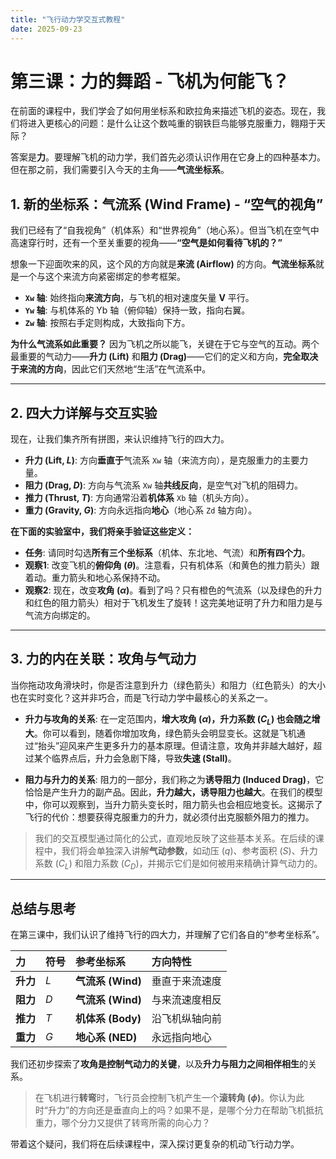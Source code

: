 ```yaml
---
title: "飞行动力学交互式教程"
date: 2025-09-23
---
```


# 第三课：力的舞蹈 - 飞机为何能飞？

在前面的课程中，我们学会了如何用坐标系和欧拉角来描述飞机的姿态。现在，我们将进入更核心的问题：是什么让这个数吨重的钢铁巨鸟能够克服重力，翱翔于天际？

答案是**力**。要理解飞机的动力学，我们首先必须认识作用在它身上的四种基本力。但在那之前，我们需要引入今天的主角——**气流坐标系**。

## 1. 新的坐标系：气流系 (Wind Frame) - “空气的视角”

我们已经有了“自我视角”（机体系）和“世界视角”（地心系）。但当飞机在空气中高速穿行时，还有一个至关重要的视角——**“空气是如何看待飞机的？”**

想象一下迎面吹来的风，这个风的方向就是**来流 (Airflow)** 的方向。**气流坐标系**就是一个与这个来流方向紧密绑定的参考框架。

*   **`Xw` 轴**: 始终指向**来流方向**，与飞机的相对速度矢量 **V** 平行。
*   **`Yw` 轴**: 与机体系的 Yb 轴（俯仰轴）保持一致，指向右翼。
*   **`Zw` 轴**: 按照右手定则构成，大致指向下方。

**为什么气流系如此重要？**
因为飞机之所以能飞，关键在于它与空气的互动。两个最重要的气动力——**升力 (Lift)** 和**阻力 (Drag)**——它们的定义和方向，**完全取决于来流的方向**，因此它们天然地“生活”在气流系中。

---

## 2. 四大力详解与交互实验

现在，让我们集齐所有拼图，来认识维持飞行的四大力。

*   **升力 (Lift, $L$)**: 方向**垂直于**气流系 `Xw` 轴（来流方向），是克服重力的主要力量。
*   **阻力 (Drag, $D$)**: 方向与气流系 `Xw` 轴**共线反向**，是空气对飞机的阻碍力。
*   **推力 (Thrust, $T$)**: 方向通常沿着**机体系** `Xb` 轴（机头方向）。
*   **重力 (Gravity, $G$)**: 方向永远指向**地心**（地心系 `Zd` 轴方向）。

**在下面的实验室中，我们将亲手验证这些定义：**

*   **任务**: 请同时勾选**所有三个坐标系**（机体、东北地、气流）和**所有四个力**。
*   **观察1**: 改变飞机的**俯仰角 ($\theta$)**。注意看，只有机体系（和黄色的推力箭头）跟着动。重力箭头和地心系保持不动。
*   **观察2**: 现在，改变**攻角 ($\alpha$)**。看到了吗？只有橙色的气流系（以及绿色的升力和红色的阻力箭头）相对于飞机发生了旋转！这完美地证明了升力和阻力是与气流方向绑定的。

<ACViewer>
  <AxesControl :systems="['body', 'ground', 'wind']" />
  <EulerAnglesControl />
  <AirflowControl />
  <ForcesControl />
</ACViewer>

---
## 3. 力的内在关联：攻角与气动力

当你拖动攻角滑块时，你是否注意到升力（绿色箭头）和阻力（红色箭头）的大小也在实时变化？这并非巧合，而是飞行动力学中最核心的关系之一。

*   **升力与攻角的关系**: 在一定范围内，**增大攻角 ($\alpha$)，升力系数 ($C_L$) 也会随之增大**。你可以看到，随着你增加攻角，绿色箭头会明显变长。这就是飞机通过“抬头”迎风来产生更多升力的基本原理。但请注意，攻角并非越大越好，超过某个临界点后，升力会急剧下降，导致**失速 (Stall)**。

*   **阻力与升力的关系**: 阻力的一部分，我们称之为**诱导阻力 (Induced Drag)**，它恰恰是产生升力的副产品。因此，**升力越大，诱导阻力也越大**。在我们的模型中，你可以观察到，当升力箭头变长时，阻力箭头也会相应地变长。这揭示了飞行的代价：想要获得克服重力的升力，就必须付出克服额外阻力的推力。

> 我们的交互模型通过简化的公式，直观地反映了这些基本关系。在后续的课程中，我们将会单独深入讲解**气动参数**，如动压 ($q$)、参考面积 ($S$)、升力系数 ($C_L$) 和阻力系数 ($C_D$)，并揭示它们是如何被用来精确计算气动力的。
---

## 总结与思考

在第三课中，我们认识了维持飞行的四大力，并理解了它们各自的“参考坐标系”。

| 力 | 符号 | 参考坐标系 | 方向特性 |
| :--- | :--- | :--- | :--- |
| **升力** | $L$ | **气流系 (Wind)** | 垂直于来流速度 |
| **阻力** | $D$ | **气流系 (Wind)** | 与来流速度相反 |
| **推力** | $T$ | **机体系 (Body)** | 沿飞机纵轴向前 |
| **重力** | $G$ | **地心系 (NED)** | 永远指向地心 |

我们还初步探索了**攻角是控制气动力的关键**，以及**升力与阻力之间相伴相生**的关系。

> 在飞机进行**转弯**时，飞行员会控制飞机产生一个**滚转角 ($\phi$)**。你认为此时“升力”的方向还是垂直向上的吗？如果不是，是哪个分力在帮助飞机抵抗重力，哪个分力又提供了转弯所需的向心力？

带着这个疑问，我们将在后续课程中，深入探讨更复杂的机动飞行动力学。